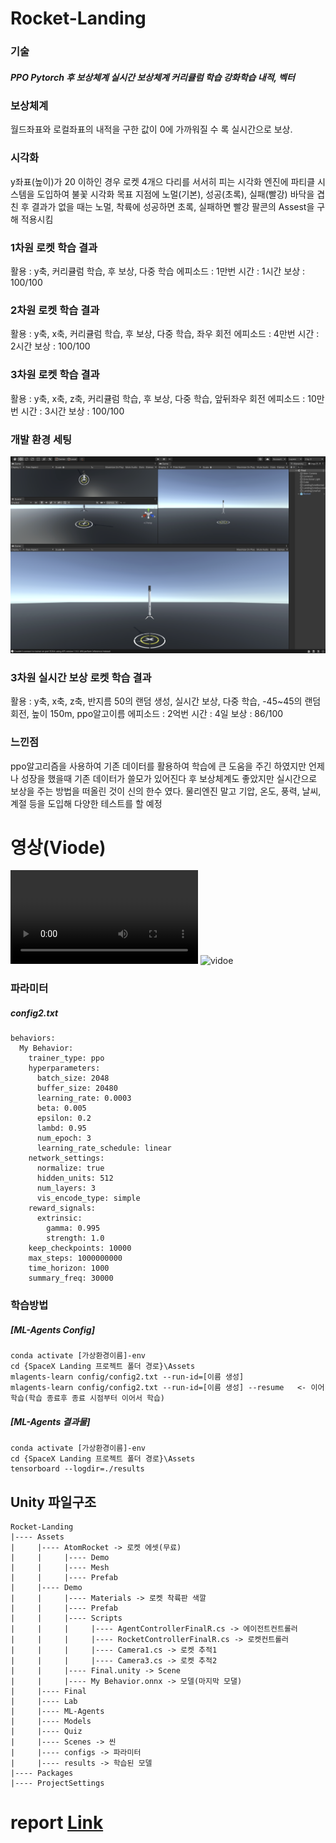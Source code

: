 # Rocket-Landing
### 기술
##### PPO Pytorch  후 보상체계  실시간 보상체계  커리큘럼 학습  강화학습  내적, 벡터

### 보상체계
월드좌표와 로컬좌표의 내적을 구한 값이 0에 가까워질 수 록 실시간으로 보상.

### 시각화
y좌표(높이)가 20 이하인 경우 로켓 4개으 다리를 서서히 피는 시각화
엔진에 파티클 시스템을 도입하여 불꽃 시각화
목표 지점에 노멀(기본), 성공(초록), 실패(빨강) 바닥을 겹친 후 결과가 없을 때는 노멀, 착륙에 성공하면 초록, 실패하면 빨강
팔콘의 Assest을 구해 적용시킴

### 1차원 로켓 학습 결과
활용 : y축, 커리큘럼 학습, 후 보상, 다중 학습
에피소드 : 1만번
시간 : 1시간
보상 : 100/100
### 2차원 로켓 학습 결과

활용 : y축, x축, 커리큘럼 학습, 후 보상, 다중 학습, 좌우 회전 
에피소드 : 4만번
시간 : 2시간
보상 : 100/100


### 3차원 로켓 학습 결과
활용 : y축, x축, z축, 커리큘럼 학습, 후 보상, 다중 학습, 앞뒤좌우 회전 
에피소드 : 10만번
시간 : 3시간
보상 : 100/100

### 개발 환경 세팅
![image](result/Preferences.png)
### 3차원  실시간 보상 로켓 학습 결과
활용 : y축, x축, z축, 반지름 50의 랜덤 생성, 실시간 보상, 다중 학습, -45~45의 랜덤 회전, 높이 150m, ppo알고이름
에피소드 : 2억번
시간 : 4일
보상 : 86/100

### 느낀점
ppo알고리즘을 사용하여 기존 데이터를 활용하여 학습에 큰 도움을 주긴 하였지만 언제나 성장을 했을때 기존 데이터가 쓸모가 있어진다
후 보상체계도 좋았지만 실시간으로 보상을 주는 방법을 떠올린 것이 신의 한수 였다. 물리엔진 말고 기압, 온도, 풍력, 날씨, 계절 등을 도입해 다양한 테스트를 할 예정
# 영상(Viode)
![video](result/Roket_Video.mov)
![vidoe]('https://www.youtube.com/watch?v=XtoOrVzBbbQ')

### 파라미터
##### config2.txt
<pre><code>behaviors:
  My Behavior:
    trainer_type: ppo
    hyperparameters:
      batch_size: 2048
      buffer_size: 20480
      learning_rate: 0.0003
      beta: 0.005
      epsilon: 0.2
      lambd: 0.95
      num_epoch: 3
      learning_rate_schedule: linear
    network_settings:
      normalize: true
      hidden_units: 512
      num_layers: 3
      vis_encode_type: simple
    reward_signals:
      extrinsic:
        gamma: 0.995
        strength: 1.0
    keep_checkpoints: 10000
    max_steps: 1000000000
    time_horizon: 1000
    summary_freq: 30000
</code></pre>

### 학습방법
##### [ML-Agents Config]
<pre><code>conda activate [가상환경이름]-env
cd {SpaceX Landing 프로젝트 폴더 경로}\Assets
mlagents-learn config/config2.txt --run-id=[이름 생성]
mlagents-learn config/config2.txt --run-id=[이름 생성] --resume   <- 이어학습(학습 종료후 종료 시점부터 이어서 학습)</code></pre>
##### [ML-Agents 결과물]
<pre><code>conda activate [가상환경이름]-env
cd {SpaceX Landing 프로젝트 폴더 경로}\Assets
tensorboard --logdir=./results</code></pre>


## Unity 파일구조
```
Rocket-Landing
|---- Assets
|     |---- AtomRocket -> 로켓 에셋(무료)
|     |     |---- Demo
|     |     |---- Mesh
|     |     |---- Prefab
|     |---- Demo
|     |     |---- Materials -> 로켓 착륙판 색깔
|     |     |---- Prefab
|     |     |---- Scripts
|     |     |     |---- AgentControllerFinalR.cs -> 에이전트컨트롤러
|     |     |     |---- RocketControllerFinalR.cs -> 로켓컨트롤러
|     |     |     |---- Camera1.cs -> 로켓 추적1
|     |     |     |---- Camera3.cs -> 로켓 추적2
|     |     |---- Final.unity -> Scene
|     |     |---- My Behavior.onnx -> 모델(마지막 모댈)
|     |---- Final
|     |---- Lab
|     |---- ML-Agents
|     |---- Models
|     |---- Quiz
|     |---- Scenes -> 씬
|     |---- configs -> 파라미터
|     |---- results -> 학습된 모델
|---- Packages
|---- ProjectSettings
```
# report [Link](https://docs.google.com/document/d/1wvJgfdiplu9KBd0RmszDFPmp2Y5kYz2s1mIfXryPQIc/edit?usp=sharing)
